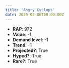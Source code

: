 ```yaml
---
title: 'Angry Cyclops'
date: 2025-08-06T00:00:00Z
---
```

- **RAP**: 972
- **Value**: -1
- **Demand level**: -1
- **Trend**: -1
- **Projected?**: True
- **Hyped?**: True
- **Rare?**: True
